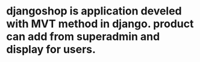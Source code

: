 # djangoshop is application develed with MVT method in django. product can add from superadmin and display for users.
